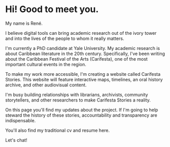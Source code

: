# Hi! Good to meet you.

My name is René.

I believe digital tools can bring academic research out of the ivory tower and into the lives of the people to whom it really matters.

I'm currently a PhD candidate at Yale University. My academic research is about Caribbean literature in the 20th century. Specifically, I've been writing about the Caribbean Festival of the Arts (Carifesta), one of the most important cultural events in the region.

To make my work more accessible, I'm creating a website called Carifesta Stories. This website will feature interactive maps, timelines, an oral history archive, and other audiovisual content.

I'm busy building relationships with librarians, archivists, community storytellers, and other researchers to make Carifesta Stories a reality.

On this page you'll find my updates about the project. If I'm going to help steward the history of these stories, accountability and transparency are indispensable.

You'll also find my traditional cv and resume here.

Let's chat!
